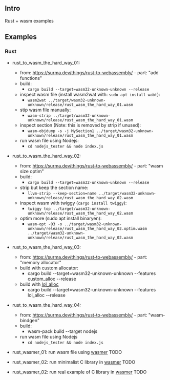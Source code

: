 ## Intro

Rust + wasm examples

## Examples

### Rust

* rust_to_wasm_the_hard_way_01:
  * from: https://surma.dev/things/rust-to-webassembly/ - part: "add functions"
  * build:
    * `cargo build --target=wasm32-unknown-unknown --release`
  * inspect wasm file (install wasm2wat with: `sudo apt install wabt`):
    *  `wasm2wat ../target/wasm32-unknown-unknown/release/rust_wasm_the_hard_way_01.wasm`
  * stip wasm file manually:
    * `wasm-strip ../target/wasm32-unknown-unknown/release/rust_wasm_the_hard_way_01.wasm`
  * inspect section (Note: this is removed by strip if unused):
    * `wasm-objdump -s -j MySection1 ../target/wasm32-unknown-unknown/release/rust_wasm_the_hard_way_01.wasm`
  * run wasm file using Nodejs:
    * `cd nodejs_tester && node index.js`
* rust_to_wasm_the_hard_way_02:
  * from: https://surma.dev/things/rust-to-webassembly/ - part: "wasm size optim"
  * build:
    * `cargo build --target=wasm32-unknown-unknown --release`
  * strip but keep the section name:
    * `llvm-strip --keep-section=name ../target/wasm32-unknown-unknown/release/rust_wasm_the_hard_way_02.wasm`
  * inspect wasm with twiggy (`cargo install twiggy`):
    * `twiggy top ../target/wasm32-unknown-unknown/release/rust_wasm_the_hard_way_02.wasm`
  * optim more (sudo apt install binaryen):
    * `wasm-opt -O3 -o ../target/wasm32-unknown-unknown/release/rust_wasm_the_hard_way_02.optim.wasm ../target/wasm32-unknown-unknown/release/rust_wasm_the_hard_way_02.wasm`
* rust_to_wasm_the_hard_way_03:
  * from: https://surma.dev/things/rust-to-webassembly/ - part: "memory allocator"
  * build with custom allocator:
    * cargo build --target=wasm32-unknown-unknown --features custom_alloc --release
  * build with [lol_alloc](https://github.com/Craig-Macomber/lol_alloc)
    * cargo build --target=wasm32-unknown-unknown --features lol_alloc --release
* rust_to_wasm_the_hard_way_04:
  * from: https://surma.dev/things/rust-to-webassembly/ - part: "wasm-bindgen"
  * build:
    * wasm-pack build --target nodejs
  * run wasm file using Nodejs
    * `cd nodejs_tester && node index.js`

* rust_wasmer_01: run wasm file using [wasmer]() TODO
* rust_wasmer_02: run minimalist C library in [wasmer]() TODO
* rust_wasmer_02: run real example of C library in [wasmer]() TODO 
